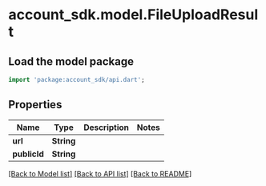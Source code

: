 # account_sdk.model.FileUploadResult

## Load the model package
```dart
import 'package:account_sdk/api.dart';
```

## Properties
Name | Type | Description | Notes
------------ | ------------- | ------------- | -------------
**url** | **String** |  | 
**publicId** | **String** |  | 

[[Back to Model list]](../README.md#documentation-for-models) [[Back to API list]](../README.md#documentation-for-api-endpoints) [[Back to README]](../README.md)


